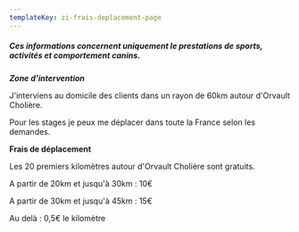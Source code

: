 ```yaml
---
templateKey: zi-frais-deplacement-page
---
```

##### **Ces informations concernent uniquement le prestations de sports, activités et comportement canins.**



***Zone d'intervention***

J'interviens au domicile des clients dans un rayon de 60km autour d'Orvault Cholière.

Pour les stages je peux me déplacer dans toute la France selon les demandes.



**Frais de déplacement**

Les 20 premiers kilomètres autour d'Orvault Cholière sont gratuits.

A partir de 20km et jusqu'à 30km : 10€

A partir de 30km et jusqu'à 45km : 15€

Au delà : 0,5€ le kilomètre
